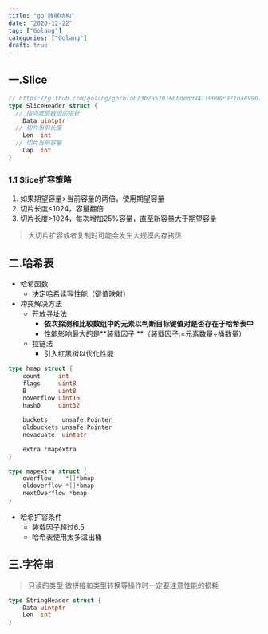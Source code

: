 ```yaml
---
title: "go 数据结构"
date: "2020-12-22"
tag: ["Golang"]
categories: ["Golang"]
draft: true
---
```


## 一.Slice

```go
// https://github.com/golang/go/blob/3b2a578166bdedd94110698c971ba8990771eb89/src/reflect/value.go#L1994
type SliceHeader struct {
  // 指向底层数组的指针
	Data uintptr 
  // 切片当前长度
	Len  int 
  // 切片当前容量
	Cap  int
}
```

### 1.1 Slice扩容策略

1. 如果期望容量>当前容量的两倍，使用期望容量
2. 切片长度<1024，容量翻倍 
3. 切片长度>1024，每次增加25%容量，直至新容量大于期望容量

> 大切片扩容或者复制时可能会发生大规模内存拷贝

## 二.哈希表

- 哈希函数
  - 决定哈希读写性能（键值映射）
- 冲突解决方法
  - 开放寻址法
    - **依次探测和比较数组中的元素以判断目标键值对是否存在于哈希表中**
    - 性能影响最大的是**装载因子 **（装载因子:=元素数量÷桶数量）
  - 拉链法
    - 引入红黑树以优化性能

```go
type hmap struct {
	count     int
	flags     uint8
	B         uint8
	noverflow uint16
	hash0     uint32

	buckets    unsafe.Pointer
	oldbuckets unsafe.Pointer
	nevacuate  uintptr

	extra *mapextra
}

type mapextra struct {
	overflow    *[]*bmap
	oldoverflow *[]*bmap
	nextOverflow *bmap
}
```

- 哈希扩容条件
  - 装载因子超过6.5
  - 哈希表使用太多溢出桶



## 三.字符串

> 只读的类型
> 做拼接和类型转换等操作时一定要注意性能的损耗

```go
type StringHeader struct {
	Data uintptr
	Len  int
}
```



